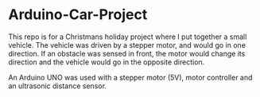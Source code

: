 # Arduino-Car-Project

This repo is for a Christmans holiday project where I put together a small vehicle. The vehicle was driven by a stepper motor, and would go in one direction. If an obstacle was sensed in front, the motor would change its direction and the vehicle would go in the opposite direction.

An Arduino UNO was used with a stepper motor (5V), motor controller and an ultrasonic distance sensor.
